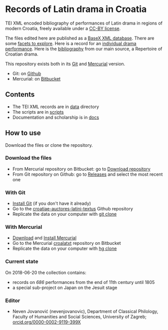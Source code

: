 # Records of Latin drama in Croatia #

TEI XML encoded bibliography of performances of Latin drama in regions of modern Croatia, freely available under a [CC-BY license](LICENSE.md).

The files edited here are published as a [BaseX XML database](http://croala.ffzg.unizg.hr/basex/dramachrono). There are some [facets to explore](http://solr.ffzg.hr/basex/croalabib2/drama). Here is a record for an [individual drama performance](http://solr.ffzg.hr/basex/dramata/croala.drama.d1e38251). Here is the [bibliography](http://solr.ffzg.hr/basex/dramabib) from our main source, a Repertoire of Croatian drama.

This repository exists both in its [Git](https://git-scm.com/book/en/v2) and [Mercurial](http://hgbook.red-bean.com/read/) version.

* Git: on [Github](https://github.com/nevenjovanovic/croaladrama)
* Mercurial: on [Bitbucket](https://bitbucket.org/nevenjovanovic/croaladrama)

## Contents ##

* The TEI XML records are in [data](/data) directory
* The scripts are in [scripts](/scripts)
* Documentation and scholarship is in [docs](/docs)

## How to use ##

Download the files or clone the repository.

### Download the files ###

* From Mercurial repository on Bitbucket: go to [Download repository](https://bitbucket.org/nevenjovanovic/croalatxt/downloads)
* From Git repository on Github: go to [Releases](https://github.com/nevenjovanovic/croatiae-auctores-latini-textus/releases) and select the most recent one

### With Git ###

* [Install Git](https://git-scm.com/book/en/v2/Getting-Started-Installing-Git) (if you don't have it already)
* Go to the [croatiae-auctores-latini-textus](https://github.com/nevenjovanovic/croatiae-auctores-latini-textus) Github repository
* Replicate the data on your computer with [git clone](https://git-scm.com/book/en/v2/Git-Basics-Getting-a-Git-Repository)

### With Mercurial ###

* [Download](https://www.mercurial-scm.org/wiki/Download) and [Install Mercurial](http://hgbook.red-bean.com/read/a-tour-of-mercurial-the-basics.html)
* Go to the Mercurial [croalatxt](https://bitbucket.org/nevenjovanovic/croalatxt) repository on Bitbucket
* Replicate the data on your computer with [hg clone](https://bitbucket.org/nevenjovanovic/croalatxt#clone)


### Current state ###
On 2018-06-20 the collection contains:

*  records on *686* performances from the end of 11th century until 1805
*  a special sub-project on Japan on the Jesuit stage

### Editor ###

* Neven Jovanović (nevenjovanovic), Department of Classical Philology, Faculty of Humanities and Social Sciences, University of Zagreb; [orcid.org/0000-0002-9119-399X](http://orcid.org/0000-0002-9119-399X)
